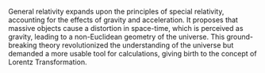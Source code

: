 
General relativity expands upon the principles of special relativity, accounting for the effects of gravity and acceleration. It proposes that massive objects cause a distortion in space-time, which is perceived as gravity, leading to a non-Euclidean geometry of the universe. This ground-breaking theory revolutionized the understanding of the universe but demanded a more usable tool for calculations, giving birth to the concept of Lorentz Transformation.


